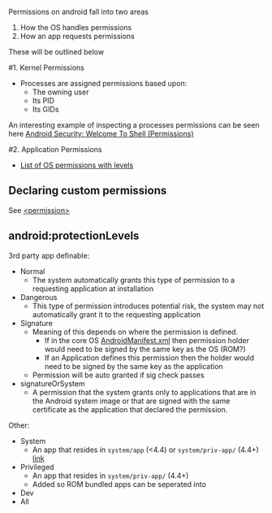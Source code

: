 Permissions on android fall into two areas

1. How the OS handles permissions
2. How an app requests permissions

These will be outlined below

#1. Kernel Permissions

- Processes are assigned permissions based upon:
  - The owning user
  - Its PID
  - Its GIDs
  
An interesting example of inspecting a processes permissions can be seen here [Android Security: Welcome To Shell (Permissions)](http://doridori.github.io/Android-Security-welcome-to-shell/)

#2. Application Permissions

- [List of OS permissions with levels](https://github.com/android/platform_frameworks_base/blob/master/core/res/AndroidManifest.xml) 

## Declaring custom permissions

See [\<permission\>](https://developer.android.com/guide/topics/manifest/permission-element.html)

## android:protectionLevels

3rd party app definable:

- Normal
  - The system automatically grants this type of permission to a requesting application at installation
- Dangerous
  - This type of permission introduces potential risk, the system may not automatically grant it to the requesting application 
- Signature
  - Meaning of this depends on where the permission is defined. 
    - If in the core OS [AndroidManifest.xml](https://github.com/android/platform_frameworks_base/blob/master/core/res/AndroidManifest.xml) then permission holder would need to be signed by the same key as the OS (ROM?) 
    - If an Application defines this permission then the holder would need to be signed by the same key as the application
  - Permission will be auto granted if sig check passes 
- signatureOrSystem 
  - A permission that the system grants only to applications that are in the Android system image or that are signed with the same certificate as the application that declared the permission.  
  
Other:

- System
  - An app that resides in `system/app` (<4.4) or `system/priv-app/` (4.4+) [link](http://stackoverflow.com/a/20104400/236743) 
- Privileged
  - An app that resides in `system/priv-app/` (4.4+)  
  - Added so ROM bundled apps can be seperated into 
- Dev
- All
